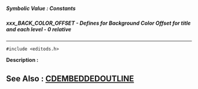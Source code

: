 ##### Symbolic Value : Constants
##### xxx_BACK_COLOR_OFFSET - Defines for Background Color Offset for title and each level - 0 relative
---
```
#include <editods.h>
```
**Description :**



**See Also :**
[CDEMBEDDEDOUTLINE](/domino-c-api-docs/reference/Data/CDEMBEDDEDOUTLINE)
---
